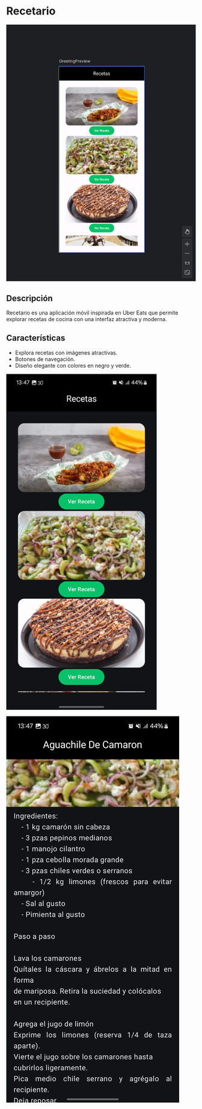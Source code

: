# Recetario

![Vista previa](Images/SSApp1.png)

## Descripción

Recetario es una aplicación móvil inspirada en Uber Eats que permite explorar recetas de cocina con una interfaz atractiva y moderna.

## Características
-  Explora recetas con imágenes atractivas.
-  Botones de navegación.
-  Diseño elegante con colores en negro y verde.

<img src="Images/Screenshot_20250306_134716_Recetario.jpg" alt="Vista previa" width="400px">

![Vista previa](Images/Screenshot_20250306_134729_Recetario.jpg)



